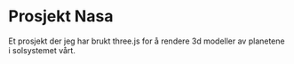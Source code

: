 # Prosjekt Nasa
 Et prosjekt der jeg har brukt three.js for å rendere 3d modeller av planetene i solsystemet vårt.
